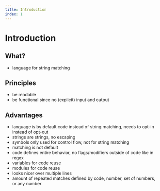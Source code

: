 ```yaml
---
title: Introduction
index: 1
---
```

# Introduction



## What?

- language for string matching



## Principles

- be readable
- be functional since no (explicit) input and output



## Advantages

- language is by default code instead of string matching, needs to opt-in instead of opt-out
- strings are strings, no escaping
- symbols only used for control flow, not for string matching
- matching is not default
- code defines entire behavior, no flags/modifiers outside of code like in regex
- variables for code reuse
- modules for code reuse
- looks nicer over multiple lines
- amount of repeated matches defined by code, number, set of numbers, or any number
